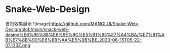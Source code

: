 # Snake-Web-Design
首页效果展示
![image]https://github.com/MANGLUI/Snake-Web-Design/blob/main/snack-web-design%E6%95%88%E6%9E%9C%E5%B1%95%E7%A4%BA/%E7%81%AB%E7%8B%90%E6%88%AA%E5%9B%BE_2023-06-15T05-22-07.133Z.png
